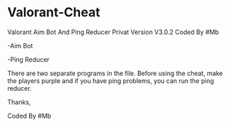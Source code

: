 # Valorant-Cheat
Valorant Aim Bot And Ping Reducer Privat Version V3.0.2
Coded By #Mb

-Aim Bot

-Ping Reducer

There are two separate programs in the file. Before using the cheat, make the players purple and if you have ping problems, you can run the ping reducer.

Thanks,

Coded By #Mb
